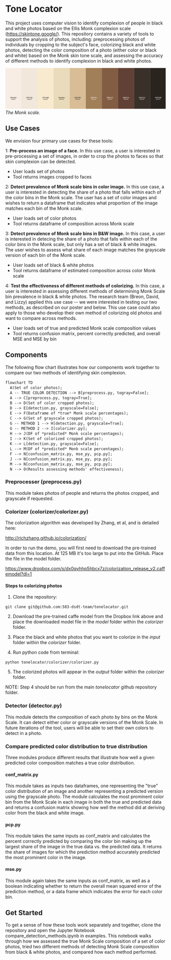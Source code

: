 # Tone Locator

This project uses computer vision to identify complexion of people in black and white photos based on the Ellis Monk complexion scale (https://skintone.google/). This repository contains a variety of tools to support the analysis of photos, including: preprocessing photos of individuals by cropping to the subject's face, colorizing black and white photos, detecting the color composition of a photo (either color or black and white) based on the Monk skin tone scale, and assessing the accuracy of different methods to identify complexion in black and white photos. 

![Monk scale of skin tones](doc/monkscale.png)
_The Monk scale._

## Use Cases 

We envision four primary use cases for these tools:

1: **Pre-process an image of a face.** In this use case, a user is interested in pre-processing a set of images, in order to crop the photos to faces so that skin complexion can be detected. 
* User loads set of photos
* Tool returns images cropped to faces

2: **Detect prevalence of Monk scale bins in color image.** In this use case, a user is interested in detecting the share of a photo that falls within each of the color bins in the Monk scale. The user has a set of color images and wishes to return a dataframe that indicates what proportion of the image matches each bin of the Monk scale. 
* User loads set of color photos
* Tool returns dataframe of composition across Monk scale

3: **Detect prevalence of Monk scale bins in B&W image.** In this case, a user is interested in detecing the share of a photo that falls within each of the color bins in the Monk scale, but only has a set of black & white images. The user wishes to assess what share of each image matches the grayscale version of each bin of the Monk scale. 
* User loads set of black & white photos
* Tool returns dataframe of estimated composition across color Monk scale

4: **Test the effectiveness of different methods of colorizing.** In this case, a user is interested in assessing different methods of determining Monk Scale bin prevalence in black & white photos. The research team (Breon, David, and Lizzy) applied this use case -- we were interested in testing our two methods, as described on our poster and below. This use case could also apply to those who develop their own method of colorizing old photos and want to compare across methods.
* User loads set of true and predicted Monk scale composition values
* Tool returns confusion matrix, percent correctly predicted, and overall MSE and MSE by bin

## Components

The following flow chart illustrates how our components work together to compare our two methods of identifying skin complexion. 

```mermaid
flowchart TD
  A(Set of color photos);
  A -- TRUE COLOR DETECTION --> B[preprocess.py, togray=False];
  A --> C[preprocess.py, togray=True];
  B --> D(Set of color cropped photos);
  D --> E[detection.py, grayscale=False];
  E --> F(Dataframe of *true* Monk scale percentages);
  C --> G(Set of grayscale cropped photos);
  G -- METHOD 1 --> H[detection.py, grayscale=True];
  G -- METHOD 2 --> I[colorizer.py];
  H --> J(DF of *predicted* Monk scale percentages);
  I --> K(Set of colorized cropped photos);
  K --> L[detection.py, grayscale=False];
  L --> M(DF of *predicted* Monk scale percentages);
  F --> N[confusion_matrix.py, mse_py, pcp.py]; 
  J --> N[confusion_matrix.py, mse_py, pcp.py];
  M --> N[confusion_matrix.py, mse_py, pcp.py];
  N --> O(Results assessing methods' effectiveness);
```

### Preprocesser (preprocess.py)

This module takes photos of people and returns the photos cropped, and grayscale if requested. 

### Colorizer (colorizer/colorizer.py)

The colorization algorithm was developed by Zhang, et al, and is detailed here:

http://richzhang.github.io/colorization/

In order to run the demo, you will first need to download the pre-trained data from this location. At 125 MB it's too large to put into the GitHub. Place the file in the model folder.

https://www.dropbox.com/s/dx0qvhhp5hbcx7z/colorization_release_v2.caffemodel?dl=1

#### Steps to colorizing photos

1. Clone the repository:
```
git clone git@github.com:583-dsdt-team/tonelocator.git
```

2. Download the pre-trained caffe model from the Dropbox link above and place the downloaded model file in the *model* folder within the *colorizer* folder.

3. Place the black and white photos that you want to colorize in the *input* folder within the *colorizer* folder. 

4. Run python code from terminal:

```
python tonelocator/colorizer/colorizer.py
```

5. The colorized photos will appear in the *output* folder within the *colorizer* folder.

NOTE: Step 4 should be run from the main *tonelocator* github repository folder.


### Detector (detector.py)

This module detects the composition of each photo by bins on the Monk Scale. It can detect either color or grayscale versions of the Monk Scale. In future iterations of the tool, users will be able to set their own colors to detect in a photo. 

### Compare predicted color distribution to true distribution

Three modules produce different results that illustrate how well a given predicted color composition matches a true color distribution. 

#### conf_matrix.py

This module takes as inputs two dataframes, one representing the "true" color distribution of an image and another representing a predicted version using the grayscale photo. The module calculates the most prominent color bin from the Monk Scale in each image in both the true and predicted data and returns a confusion matrix showing how well the method did at deriving color from the black and white image.

#### pcp.py

This module takes the same inputs as conf_matrix and calculates the percent correctly predicted by comparing the color bin making up the largest share of the image in the true data vs. the predicted data. It returns the share of images for which the prediction method accurately predicted the most prominent color in the image.

#### mse.py

This module again takes the same inputs as conf_matrix, as well as a boolean indicating whether to return the overall mean squared error of the prediction method, or a data frame which indicates the error for each color bin. 

## Get Started

To get a sense of how these tools work separately and together, clone the repository and open the Jupyter Notebook compare_detection_methods.ipynb in examples. This notebook walks through how we assessed the true Monk Scale composition of a set of color photos, tried two different methods of detecting Monk Scale composition from black & white photos, and compared how each method performed. 
